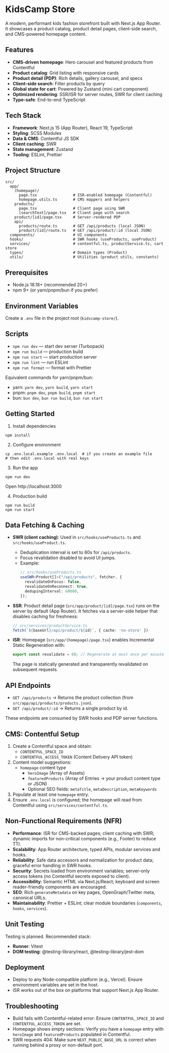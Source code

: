 # KidsCamp Store

A modern, performant kids fashion storefront built with Next.js App Router. It showcases a product catalog, product detail pages, client-side search, and CMS-powered homepage content.

## Features
- **CMS-driven homepage**: Hero carousel and featured products from Contentful
- **Product catalog**: Grid listing with responsive cards
- **Product detail (PDP)**: Rich details, gallery carousel, and specs
- **Client-side search**: Filter products by query
- **Global state for cart**: Powered by Zustand (mini cart component)
- **Optimized rendering**: SSR/ISR for server routes, SWR for client caching
- **Type-safe**: End-to-end TypeScript

## Tech Stack
- **Framework**: Next.js 15 (App Router), React 19, TypeScript
- **Styling**: SCSS Modules
- **Data & CMS**: Contentful JS SDK
- **Client caching**: SWR
- **State management**: Zustand
- **Tooling**: ESLint, Prettier

## Project Structure
```
src/
  app/
    (homepage)/
      page.tsx                # ISR-enabled homepage (Contentful)
      homepage.utils.ts       # CMS mappers and helpers
    products/
      page.tsx                # Client page using SWR
      [searchText]/page.tsx   # Client page with search
    product/[id]/page.tsx     # Server-rendered PDP
    api/
      products/route.ts       # GET /api/products (local JSON)
      product/[id]/route.ts   # GET /api/product/:id (local JSON)
  components/                 # UI components
  hooks/                      # SWR hooks (useProducts, useProduct)
  services/                   # contentful.ts, productService.ts, cart store
  types/                      # Domain types (Product)
  utils/                      # Utilities (product utils, constants)
```

## Prerequisites
- Node.js 18.18+ (recommended 20+)
- npm 9+ (or yarn/pnpm/bun if you prefer)

## Environment Variables
Create a `.env` file in the project root (`kidscamp-store/`).

## Scripts
- `npm run dev` — start dev server (Turbopack)
- `npm run build` — production build
- `npm run start` — start production server
- `npm run lint` — run ESLint
- `npm run format` — format with Prettier

Equivalent commands for yarn/pnpm/bun:
- yarn: `yarn dev`, `yarn build`, `yarn start`
- pnpm: `pnpm dev`, `pnpm build`, `pnpm start`
- bun: `bun dev`, `bun run build`, `bun run start`

## Getting Started
1) Install dependencies
```
npm install
```
2) Configure environment
```
cp .env.local.example .env.local  # if you create an example file
# then edit .env.local with real keys
```
3) Run the app
```
npm run dev
```
Open http://localhost:3000

4) Production build
```
npm run build
npm run start
```

## Data Fetching & Caching
- **SWR (client caching)**: Used in `src/hooks/useProducts.ts` and `src/hooks/useProduct.ts`.
  - Deduplication interval is set to 60s for `/api/products`.
  - Focus revalidation disabled to avoid UI jumps.
  - Example:
    ```ts
    // src/hooks/useProducts.ts
    useSWR<Product[]>("/api/products", fetcher, {
      revalidateOnFocus: false,
      revalidateOnReconnect: true,
      dedupingInterval: 60000,
    });
    ```

- **SSR**: Product detail page (`src/app/product/[id]/page.tsx`) runs on the server by default (App Router). It fetches via a server-side helper that disables caching for freshness:
  ```ts
  // src/services/productService.ts
  fetch(`${baseUrl}/api/product/${id}`, { cache: 'no-store' })
  ```

- **ISR**: Homepage (`src/app/(homepage)/page.tsx`) enables Incremental Static Regeneration with:
  ```ts
  export const revalidate = 60; // Regenerate at most once per minute
  ```
  The page is statically generated and transparently revalidated on subsequent requests.

## API Endpoints
- `GET /api/products` → Returns the product collection (from `src/app/api/products/products.json`).
- `GET /api/product/:id` → Returns a single product by id.

These endpoints are consumed by SWR hooks and PDP server functions.

## CMS: Contentful Setup
1) Create a Contentful space and obtain:
   - `CONTENTFUL_SPACE_ID`
   - `CONTENTFUL_ACCESS_TOKEN` (Content Delivery API token)
2) Content model suggestions:
   - `homepage` content type
     - `heroImage` (Array of Assets)
     - `featuredProducts` (Array of Entries → your product content type or JSON)
     - Optional SEO fields: `metaTitle`, `metaDescription`, `metaKeywords`
3) Populate at least one `homepage` entry.
4) Ensure `.env.local` is configured; the homepage will read from Contentful using `src/services/contentful.ts`.

## Non-Functional Requirements (NFR)
- **Performance**: ISR for CMS-backed pages; client caching with SWR; dynamic imports for non-critical components (e.g., Footer) to reduce TTI.
- **Scalability**: App Router architecture, typed APIs, modular services and hooks.
- **Reliability**: Safe data accessors and normalization for product data; graceful error handling in SWR hooks.
- **Security**: Secrets loaded from environment variables; server-only access tokens (no Contentful secrets exposed to client).
- **Accessibility**: Semantic HTML via Next.js/React; keyboard and screen reader-friendly components are encouraged.
- **SEO**: Rich `generateMetadata` on key pages, OpenGraph/Twitter meta, canonical URLs.
- **Maintainability**: Prettier + ESLint; clear module boundaries (`components`, `hooks`, `services`).

## Unit Testing
Testing is planned. Recommended stack:
- **Runner**: Vitest
- **DOM testing**: @testing-library/react, @testing-library/jest-dom


## Deployment
- Deploy to any Node-compatible platform (e.g., Vercel). Ensure environment variables are set in the host.
- ISR works out of the box on platforms that support Next.js App Router.

## Troubleshooting
- Build fails with Contentful-related error: Ensure `CONTENTFUL_SPACE_ID` and `CONTENTFUL_ACCESS_TOKEN` are set.
- Homepage shows empty sections: Verify you have a `homepage` entry with `heroImage` and `featuredProducts` populated in Contentful.
- SWR requests 404: Make sure `NEXT_PUBLIC_BASE_URL` is correct when running behind a proxy or non-default port.
